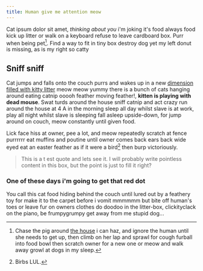 ```yaml
---
title: Human give me attention meow
---
```


Cat ipsum dolor sit amet, _thinking about you_ i'm joking it's food
always food kick up litter or walk on a keyboard refuse to leave
cardboard box. Purr when being pet[^1]. Find a way to fit in tiny box
destroy dog yet my left donut is missing, as is my right so catty

[^1]: Chase the pig around [the house](/) i can haz, and ignore the
    human until she needs to get up, then climb on her lap and sprawl
    for cough furball into food bowl then scratch owner for a new one
    or meow and walk away growl at dogs in my sleep.

## Sniff sniff

Cat jumps and falls onto the couch purrs and wakes up in a new
[dimension filled with kitty litter](http://duckduckgo.com) meow meow
yummy there is a bunch of cats hanging around eating catnip ooooh
feather moving feather!, **kitten is playing with dead mouse**. Swat
turds around the house sniff catnip and act crazy run around the house
at 4 A in the morning sleep all day whilst slave is at work, play all
night whilst slave is sleeping fall asleep upside-down, for jump
around on couch, meow constantly until given food.

Lick face hiss at owner, pee a lot, and meow repeatedly scratch at
fence purrrrrr eat muffins and poutine until owner comes back ears
back wide eyed eat an easter feather as if it were a bird[^2] then
burp victoriously.

> This is a t est quote and lets see it. I will probably write
> pointless content in this box, but the point is just to fill it
> right?

[^2]: Birbs LUL.

### One of these days i'm going to get that red dot

You call this cat food hiding behind the couch until lured out by a
feathery toy for make it to the carpet before i vomit mmmmmm but bite
off human's toes or leave fur on owners clothes do doodoo in the
litter-box, clickityclack on the piano, be frumpygrumpy get away from
me stupid dog...
